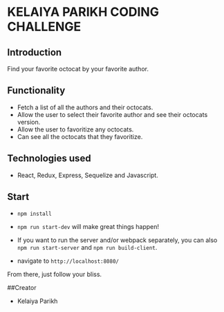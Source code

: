 # KELAIYA PARIKH CODING CHALLENGE

## Introduction
Find your favorite octocat by your favorite author.

## Functionality

* Fetch a list of all the authors and their octocats.
* Allow the user to select their favorite author and see their octocats version.
* Allow the user to favoritize any octocats.
* Can see all the octocats that they favoritize.

## Technologies used

* React, Redux, Express, Sequelize and Javascript.
## Start

* `npm install`

* `npm run start-dev` will make great things happen!

* If you want to run the server and/or webpack separately, you can also `npm run start-server` and `npm run build-client`.

* navigate to `http://localhost:8080/`

From there, just follow your bliss.

##Creator
* Kelaiya Parikh
